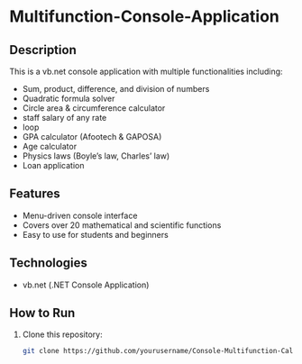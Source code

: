 # Multifunction-Console-Application
## Description
This is a vb.net console application with multiple functionalities including:
- Sum, product, difference, and division of numbers
- Quadratic formula solver
- Circle area & circumference calculator
- staff salary of any rate
- loop 
- GPA calculator (Afootech & GAPOSA)
- Age calculator
- Physics laws (Boyle’s law, Charles’ law)
- Loan application

## Features
- Menu-driven console interface
- Covers over 20 mathematical and scientific functions
- Easy to use for students and beginners

## Technologies
- vb.net (.NET Console Application)

## How to Run
1. Clone this repository:
   ```bash
   git clone https://github.com/yourusername/Console-Multifunction-Calculator.git
